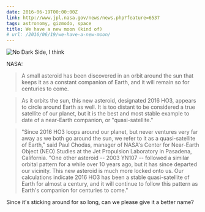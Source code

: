 ```yaml
---
date: 2016-06-19T00:00:00Z
link: http://www.jpl.nasa.gov/news/news.php?feature=6537
tags: astronomy, gizmodo, space
title: We have a new moon (kind of)
# url: /2016/06/19/we-have-a-new-moon/
---
```


![No Dark Side, I think](http://www.jpl.nasa.gov/images/asteroid/20160615/asteroid20160615-16.jpg)

NASA:

>  A small asteroid has been discovered in an orbit around the sun that keeps it as a constant companion of Earth, and it will remain so for centuries to come.


>  As it orbits the sun, this new asteroid, designated 2016 HO3, appears to circle around Earth as well. It is too distant to be considered a true satellite of our planet, but it is the best and most stable example to date of a near-Earth companion, or "quasi-satellite."


>  "Since 2016 HO3 loops around our planet, but never ventures very far away as we both go around the sun, we refer to it as a quasi-satellite of Earth," said Paul Chodas, manager of NASA's Center for Near-Earth Object (NEO) Studies at the Jet Propulsion Laboratory in Pasadena, California. "One other asteroid -- 2003 YN107 -- followed a similar orbital pattern for a while over 10 years ago, but it has since departed our vicinity. This new asteroid is much more locked onto us. Our calculations indicate 2016 HO3 has been a stable quasi-satellite of Earth for almost a century, and it will continue to follow this pattern as Earth's companion for centuries to come."

Since it's sticking around for so long, can we please give it a better name? 